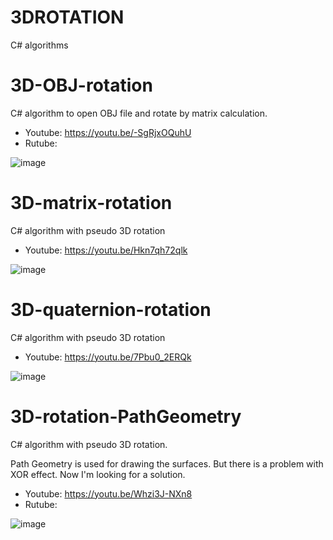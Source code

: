 # 3DROTATION
 C# algorithms

# 3D-OBJ-rotation

C# algorithm to open OBJ file and rotate by matrix calculation.

- Youtube: https://youtu.be/-SgRjxOQuhU
- Rutube: 

![image](https://github.com/user-attachments/assets/e22df2d8-9b56-46b5-ac5a-b86a0e03672e)


# 3D-matrix-rotation

C# algorithm with pseudo 3D rotation

- Youtube: https://youtu.be/Hkn7qh72qlk

![image](https://github.com/user-attachments/assets/0170dad3-a588-48d4-953e-69d3a22d965e)


# 3D-quaternion-rotation

C# algorithm with pseudo 3D rotation

- Youtube: https://youtu.be/7Pbu0_2ERQk

![image](https://github.com/user-attachments/assets/31999776-388e-4c8f-aa53-253d7a75c29f)


# 3D-rotation-PathGeometry

C# algorithm with pseudo 3D rotation.

Path Geometry is used for drawing the surfaces. But there is a problem with XOR effect. Now I'm looking for a solution.
- Youtube: https://youtu.be/Whzi3J-NXn8
- Rutube: 

![image](https://github.com/user-attachments/assets/c538e9f9-964b-4624-b1d6-db43d368e2c8)
